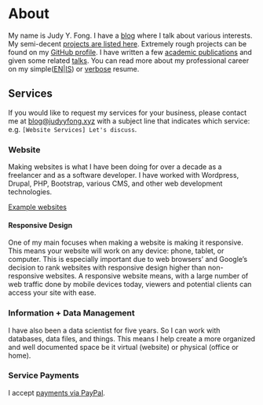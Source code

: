 # About

My name is Judy Y. Fong. I have a [blog](https://blog.judyyfong.xyz) where I
talk about various interests. My semi-decent [projects are listed
here](https://projects.judyyfong.xyz). Extremely rough projects can be found on
my [GitHub profile](https://github.com/judyfong). I have written a few [academic
publications](https://scholar.google.com/citations?user=dI2DL2oAAAAJ&hl=en) and
given some related [talks](https://projects.judyyfong.xyz/talks). You can read
more about my professional career on my
simple([EN](/concise-resume)|[IS](/is-einfold-ferilskra)) or
[verbose](/tech-resume) resume.

## Services

If you would like to request my services for your business, please contact me
at [blog@judyyfong.xyz](mailto:blog@judyyfong.xyz) with a subject line that
indicates which service: e.g. `[Website Services] Let's discuss`.

### Website

Making websites is what I have been doing for over a decade as a freelancer and
as a software developer. I have worked with Wordpress, Drupal, PHP, Bootstrap,
various CMS, and other web development technologies.

[Example websites](https://judyyfong.xyz)

#### Responsive Design

One of my main focuses when making a website is making it responsive. This
means your website will work on any device: phone, tablet, or computer. This is
especially important due to web browsers’ and Google’s decision to rank
websites with responsive design higher than non-responsive websites. A
responsive website means, with a large number of web traffic done by mobile
devices today, viewers and potential clients can access your site with ease.

### Information + Data Management

I have also been a data scientist for five years. So I can work with databases,
data files, and things. This means I help create a more organized and well
documented space be it virtual (website) or physical (office or home).

### Service Payments
I accept [payments via PayPal](https://www.paypal.com/ncp/payment/9SMAGJ4T2XCEU).

<script src="https://www.paypal.com/sdk/js?client-id=BAA62cYTGoEsE9ImWtjzGO2LLiYl-rJvlUTIl6oMK8esBaCxsRpi9T0DOgQo5UZJvRCMAC13v2prEti88M&components=hosted-buttons&enable-funding=venmo&currency=USD"></script>
<div id="paypal-container-9SMAGJ4T2XCEU"></div>
<script>
  paypal.HostedButtons({
    hostedButtonId: "9SMAGJ4T2XCEU",
  }).render("#paypal-container-9SMAGJ4T2XCEU")
</script>

